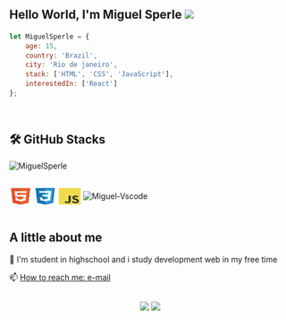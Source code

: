 ## Hello World, I'm Miguel Sperle <img src=https://github.com/TheDudeThatCode/TheDudeThatCode/blob/master/Assets/Earth.gif width="30">

```javascript
let MiguelSperle = {
    age: 15,
    country: 'Brazil',
    city: 'Rio de janeiro',
    stack: ['HTML', 'CSS', 'JavaScript'],
    interestedIn: ['React']
};

```

<br>

## 🛠️ GitHub Stacks

<p align="left"> <img src="https://komarev.com/ghpvc/?username=MiguelSperle62&label=Profile%20views&color=0e75b6&style=flat" alt="MiguelSperle" /> </p>



<div style="display: inline_block;"><br> 
    <img align="center" alt="Miguel-HTML" height="30" width="40" src="https://raw.githubusercontent.com/devicons/devicon/master/icons/html5/html5-original.svg">
    <img align="center" alt="Miguel-CSS" height="30" width="40" src="https://raw.githubusercontent.com/devicons/devicon/master/icons/css3/css3-original.svg">
    <img align="center" alt="Miguel-JavaScript" height="30" width="40" src="https://github.com/devicons/devicon/blob/master/icons/javascript/javascript-original.svg">
<!--     <img align="center" alt="Marcos-react" height="30" width="40" src="https://cdn.jsdelivr.net/gh/devicons/devicon/icons/react/react-original.svg"> -->
    <img align="center" alt="Miguel-Vscode" height="30" width="40" src="https://cdn.jsdelivr.net/gh/devicons/devicon/icons/vscode/vscode-original.svg">
</div>
  
<br>

## A little about me

<p align="left">
    🔭 I'm student in highschool and i study development web in my free time
</p>

<p align="left">
    📫 <a href = "mailto: miguelsperle205@yahoo.com">How to reach me: e-mail </a>
</p>

##
    
<div align="center" margin-left="20px">
    <a href = "mailto: miguelsperle@yahoo.com"><img src="https://img.shields.io/badge/-Gmail-%23333?style=for-the-badge&logo=gmail&logoColor=white" target="_blank"></a>
    <a href="https://www.instagram.com/marcos_sc_03/" target="_blank"><img src="https://img.shields.io/badge/-Instagram-%23E4405F?style=for-the-badge&logo=instagram&logoColor=white" target="_blank"></a>



</div>
